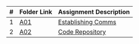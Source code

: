 |  #  | Folder Link                            | Assignment Description                               |
| :-: | -------------------------------------- | ---------------------------------------------------- |
|  1  | [A01](./FakeAssignments/A01/README.md) | [Establishing Comms](./FakeAssignments/A01/README.md) |
|  2  | [A02](./FakeAssignments/A02/README.md) | [Code Repository](./FakeAssignments/A02/README.md)  |
